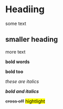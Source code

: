# Headiing
some text

## smaller heading
more text

**bold words**

__bold too__

*these are italics*

***bold and italics***

~~cross off~~
<mark>hightlight</mark> 

